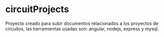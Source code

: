 # circuitProjects
Proyecto creado para subir documentos relacionados a los proyectos de circuitos, las herramientas usadas son: angular, nodejs, express y mysql.
